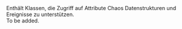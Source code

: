 <Namespace Name="System.Fabric.Chaos.DataStructures">
  <Docs>
    <summary>Enthält Klassen, die Zugriff auf Attribute Chaos Datenstrukturen und Ereignisse zu unterstützen.</summary> 
    <remarks>To be added.</remarks>
  </Docs>
</Namespace>

